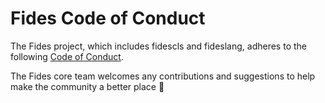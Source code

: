 # Fides Code of Conduct

The Fides project, which includes fidescls and fideslang, adheres to the following [Code of Conduct](https://docs.ethyca.com/fides/community/code_of_conduct).

The Fides core team welcomes any contributions and suggestions to help make the community a better place 🤝
